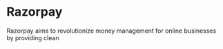 # Razorpay
Razorpay aims to revolutionize money management for online businesses by providing clean

